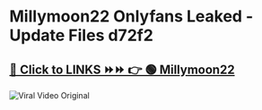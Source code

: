 
 # Millymoon22 Onlyfans Leaked - Update Files d72f2

## <h2><a href="https://clipsfans.com/Millymoon22&ref=git">🔗 Click to LINKS ⏩⏩ 👉 🟢 Millymoon22 </a></h2>

<a href="https://clipsfans.com/Millymoon22&ref=git" rel="nofollow" data-target="animated-image.originalLink"><img src="https://i.ibb.co.com/xMMVF88/686577567.gif" alt="Viral Video Original" style="max-width: 100%; display: inline-block;" data-target="animated-image.originalImage"></a>

